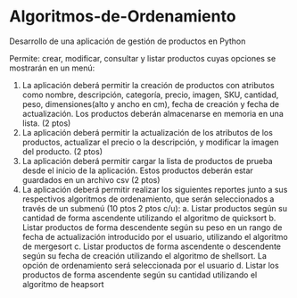 # Algoritmos-de-Ordenamiento
Desarrollo de una aplicación de gestión de productos en Python

Permite:
crear, modificar, consultar y listar productos cuyas opciones se mostrarán en un
menú:
1. La aplicación deberá permitir la creación de productos con atributos como
nombre, descripción, categoría, precio, imagen, SKU, cantidad, peso,
dimensiones(alto y ancho en cm), fecha de creación y fecha de
actualización. Los productos deberán almacenarse en memoria en una lista.
(2 ptos)
2. La aplicación deberá permitir la actualización de los atributos de los
productos, actualizar el precio o la descripción, y modificar la imagen del
producto. (2 ptos)
3. La aplicación deberá permitir cargar la lista de productos de prueba desde el
inicio de la aplicación. Estos productos deberán estar guardados en un
archivo csv (2 ptos)
4. La aplicación deberá permitir realizar los siguientes reportes junto a sus
respectivos algoritmos de ordenamiento, que serán seleccionados a través de
un submenú (10 ptos 2 ptos c/u):
a. Listar productos según su cantidad de forma ascendente utilizando el
algoritmo de quicksort
b. Listar productos de forma descendente según su peso en un rango de
fecha de actualización introducido por el usuario, utilizando el
algoritmo de mergesort
c. Listar productos de forma ascendente o descendente según su fecha
de creación utilizando el algoritmo de shellsort. La opción de
ordenamiento será seleccionada por el usuario
d. Listar los productos de forma ascendente según su cantidad
utilizando el algoritmo de heapsort
